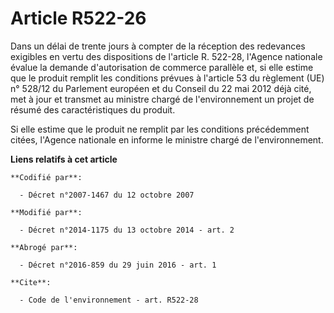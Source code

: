 # Article R522-26

Dans un délai de trente jours à compter de la réception des redevances exigibles en vertu des dispositions de l'article R.
522-28, l'Agence nationale évalue la demande d'autorisation de commerce parallèle et, si elle estime que le produit remplit
les conditions prévues à l'article 53 du règlement (UE) n° 528/12 du Parlement européen et du Conseil du 22 mai 2012 déjà
cité, met à jour et transmet au ministre chargé de l'environnement un projet de résumé des caractéristiques du produit. 

Si elle estime que le produit ne remplit par les conditions précédemment citées, l'Agence nationale en informe le ministre
chargé de l'environnement.

**Liens relatifs à cet article**

	**Codifié par**:

	  - Décret n°2007-1467 du 12 octobre 2007

	**Modifié par**:

	  - Décret n°2014-1175 du 13 octobre 2014 - art. 2

	**Abrogé par**:

	  - Décret n°2016-859 du 29 juin 2016 - art. 1

	**Cite**:

	  - Code de l'environnement - art. R522-28
